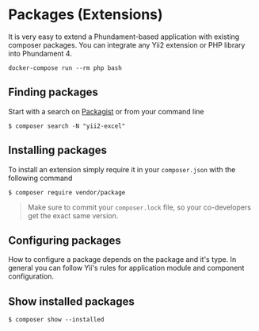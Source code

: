 Packages (Extensions)
=====================

It is very easy to extend a Phundament-based application with existing composer packages. You can integrate any Yii2 
extension or PHP library into Phundament 4.

    docker-compose run --rm php bash

Finding packages
----------------

Start with a search on [Packagist](https://packagist.org) or from your command line

    $ composer search -N "yii2-excel"

Installing packages
-------------------

To install an extension simply require it in your `composer.json` with the following command

    $ composer require vendor/package



> Make sure to commit your `composer.lock` file, so your co-developers get the exact same version.     
  
Configuring packages
--------------------

How to configure a package depends on the package and it's type. In general you can follow Yii's rules for application
module and component configuration.
  
  
Show installed packages
-----------------------

    $ composer show --installed

